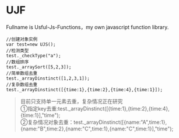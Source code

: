 # UJF
Fullname is Usful-Js-Functions，my own javascript function library.

```
//创建对象实例
var test=new UJS();
//检测类型
test._checkType("a");
//数组排序
test._arraySort([5,2,3]);
//简单数组去重
test._arrayDinstinct([1,2,3,1]);
//复杂数组去重
test._arrayDinstinct([{time:1},{time:2},{time:4},{time:1}]);
```

>目前只支持单一元素去重，复杂情况正在研究<br>
①指定key去重:test._arrayDinstinct([{time:1},{time:2},{time:4},{time:1}],"time");<br>
②复杂情况对象去重：test._arrayDinstinct([{name:"A",time:1},{name:"B",time:2},{name:"C",time:1},{name:"C",time:1}],"time");

